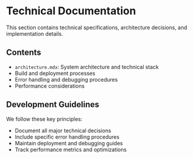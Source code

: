 # Technical Documentation

This section contains technical specifications, architecture decisions, and implementation details.

## Contents

- `architecture.mdx`: System architecture and technical stack
- Build and deployment processes
- Error handling and debugging procedures
- Performance considerations

## Development Guidelines

We follow these key principles:
- Document all major technical decisions
- Include specific error handling procedures
- Maintain deployment and debugging guides
- Track performance metrics and optimizations
